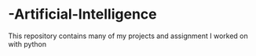 # -Artificial-Intelligence
This repository contains many of my projects and assignment I worked on with python
